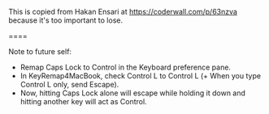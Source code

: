 This is copied from Hakan Ensari at https://coderwall.com/p/63nzva because it's too important to lose.

====

Note to future self:

 - Remap Caps Lock to Control in the Keyboard preference pane.
 - In KeyRemap4MacBook, check Control L to Control L (+ When you type Control L only, send Escape).
 - Now, hitting Caps Lock alone will escape while holding it down and hitting another key will act as Control.

